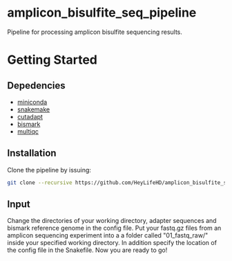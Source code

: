 # amplicon_bisulfite_seq_pipeline
Pipeline for processing amplicon bisulfite sequencing results.

Getting Started
===============

## Depedencies
- [miniconda](https://conda.io/miniconda.html)
- [snakemake](https://snakemake.readthedocs.io/en/stable/)
- [cutadapt](https://cutadapt.readthedocs.io/)
- [bismark](https://www.bioinformatics.babraham.ac.uk/projects/bismark/)
- [multiqc](https://multiqc.info/)

## Installation
Clone the pipeline by issuing:
```bash
git clone --recursive https://github.com/HeyLifeHD/amplicon_bisulfite_seq_pipeline/
```

## Input
Change the directories of your working directory, adapter sequences and bismark reference genome in the config file. Put your fastq.gz files from an amplicon sequencing experiment into a a folder called "01_fastq_raw/" inside your specified working directory. In addition specify the location of the config file in the Snakefile. Now you are ready to go!
